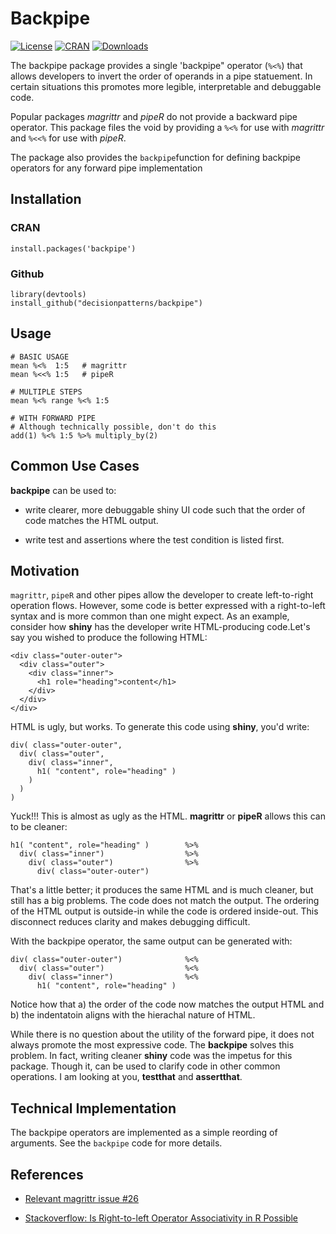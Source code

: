 # Backpipe

[![License](http://img.shields.io/badge/license-GPL%20=%202-brightgreen.svg?style=flat)](http://www.gnu.org/licenses/gpl-2.0.html) [![CRAN](http://www.r-pkg.org/badges/version/backpipe)](http://cran.rstudio.com/package=backpipe) [![Downloads](http://cranlogs.r-pkg.org/badges/backpipe?color=brightgreen)](http://www.r-pkg.org/pkg/backpipe)

The backpipe package provides a single 'backpipe" operator (`%<%`) that allows
developers to invert the order of operands in a pipe statuement.  In certain
situations this promotes more legible, interpretable and debuggable code. 

Popular packages *magrittr* and *pipeR* do not provide a backward pipe operator. 
This package files the void by providing a `%<%` for use with *magrittr* and 
`%<<%` for use with *pipeR*. 

The package also provides the `backpipe`function for defining backpipe operators 
for any forward pipe implementation


## Installation

### CRAN 

    install.packages('backpipe')


### Github 

    library(devtools)
    install_github("decisionpatterns/backpipe")


## Usage

    # BASIC USAGE
    mean %<%  1:5   # magrittr
    mean %<<% 1:5   # pipeR
     
    # MULTIPLE STEPS
    mean %<% range %<% 1:5
     
    # WITH FORWARD PIPE
    # Although technically possible, don't do this
    add(1) %<% 1:5 %>% multiply_by(2)


## Common Use Cases

**backpipe** can be used to:

* write clearer, more debuggable shiny UI code such that the order of code 
matches the HTML output.

* write test and assertions where the test condition is listed first. 


## Motivation

`magrittr`, `pipeR` and other pipes allow the developer to create left-to-right
operation flows.  However, some code is better expressed with a right-to-left 
syntax and is more common than one might expect. As an example, consider how 
**shiny** has the developer write HTML-producing code.Let's say you wished to 
produce the following HTML:  

    <div class="outer-outer">
      <div class="outer">
        <div class="inner">
          <h1 role="heading">content</h1>
        </div>
      </div>
    </div> 
    
HTML is ugly, but works.  To generate this code using **shiny**, you'd write: 

    div( class="outer-outer", 
      div( class="outer",
        div( class="inner",
          h1( "content", role="heading" )
        )
      )
    )

Yuck!!! This is almost as ugly as the HTML.  **magrittr** or **pipeR**
allows this can to be cleaner:

    h1( "content", role="heading" )        %>%
      div( class="inner")                  %>%
        div( class="outer")                %>% 
          div( class="outer-outer")      
      
That's a little better; it produces the same HTML and is much cleaner, but still
has a big problems. The code does not match the output.  The ordering of the 
HTML output is outside-in while the code is ordered inside-out. This disconnect
reduces clarity and makes debugging difficult.

With the backpipe operator, the same output can be generated with:
      
    div( class="outer-outer")              %<%
      div( class="outer")                  %<% 
        div( class="inner")                %<% 
          h1( "content", role="heading" ) 

Notice how that a) the order of the code now matches the output HTML and b) the 
indentatoin aligns with the hierachal nature of HTML.

While there is no question about the utility of the forward pipe, it does not 
always promote the most expressive code. The **backpipe** solves this problem.
In fact, writing cleaner **shiny** code was the impetus for this package. Though 
it, can be used to clarify code in other common operations.  I am looking at you,
**testthat** and **assertthat**.    
   

## Technical Implementation

The backpipe operators are implemented as a simple reording of arguments. See the `backpipe` code for more details.


## References

 * [Relevant magrittr issue #26](https://github.com/smbache/magrittr/issues/26)

 * [Stackoverflow: Is Right-to-left Operator Associativity in R Possible ](http://stackoverflow.com/questions/31305342/is-right-to-left-operator-associativity-in-r-possible)



